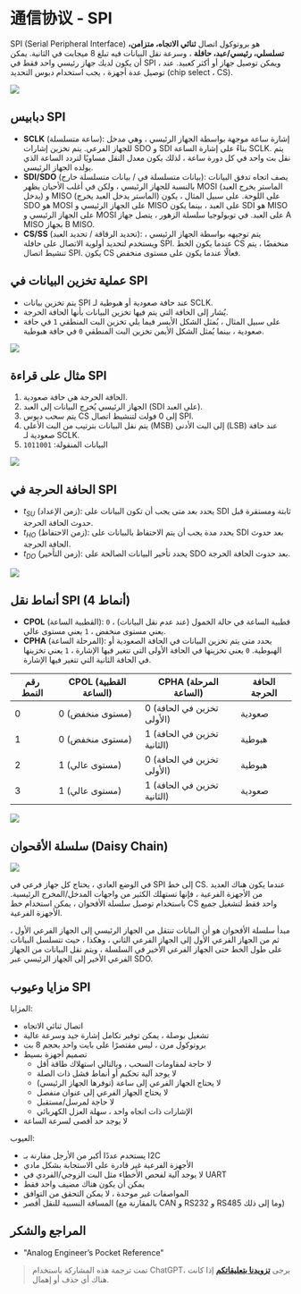 # 通信协议 - SPI

SPI (Serial Peripheral Interface) هو بروتوكول اتصال **ثنائي الاتجاه، متزامن، تسلسلي، رئيسي/عبد، حافلة** ، وسرعة نقل البيانات فيه تبلغ 8 ميجابت في الثانية. يمكن أن يكون لديك جهاز رئيسي واحد فقط في SPI ، ويمكن توصيل جهاز أو أكثر كعبيد. عند توصيل عدة أجهزة ، يجب استخدام دبوس التحديد (chip select ، CS).

![](https://media.wiki-power.com/img/20210911095950.png)

## دبابيس SPI

- **SCLK** (ساعة متسلسلة): إشارة ساعة موجهة بواسطة الجهاز الرئيسي ، وهي مدخل للجهاز الفرعي. يتم تخزين إشارات SDO و SDI بناءً على إشارة الساعة SCLK. يتم نقل بت واحد في كل دورة ساعة ، لذلك يكون معدل النقل مساويًا لتردد الساعة الذي يولده الجهاز الرئيسي.
- **SDI/SDO** (بيانات متسلسلة في / بيانات متسلسلة خارج): يصف اتجاه تدفق البيانات بالنسبة للجهاز الرئيسي ، ولكن في أغلب الأحيان يظهر MOSI (الماستر يخرج العبد يدخل) و MISO (الماستر يدخل العبد يخرج) على اللوحة. على سبيل المثال ، يكون SDO هو MOSI على الجهاز الرئيسي و MISO على العبد ، بينما يكون SDI هو MISO على الجهاز الرئيسي و MOSI على العبد. في توبولوجيا سلسلة الزهور ، يتصل جهاز A MISO بجهاز B MISO.
- **CS/SS** (تحديد الرقاقة / تحديد العبد): يتم توجيهه بواسطة الجهاز الرئيسي ، ويستخدم لتحديد أولوية الاتصال على حافلة SPI. عندما يكون الخط CS منخفضًا ، يتم تنشيط اتصال SPI. يكون CS فعالًا عندما يكون على مستوى منخفض.

## عملية تخزين البيانات في SPI

- يتم تخزين بيانات SPI عند حافة صعودية أو هبوطية لـ SCLK.
- يُشار إلى الحافة التي يتم فيها تخزين البيانات بأنها الحافة الحرجة.
- على سبيل المثال ، يُمثل الشكل الأيسر فيما يلي تخزين البت المنطقي `1` في حافة صعودية ، بينما يُمثل الشكل الأيمن تخزين البت المنطقي `0` في حافة هبوطية.

![](https://media.wiki-power.com/img/20211026151750.png)

## مثال على قراءة SPI

1. الحافة الحرجة هي حافة صعودية.
2. الجهاز الرئيسي يُخرج البيانات إلى العبد (SDI على العبد).
3. يتم سحب دبوس CS إلى 0 فولت لتنشيط اتصال SPI.
4. يتم نقل البيانات بترتيب من البت الأعلى (MSB) إلى البت الأدنى (LSB) عند حافة صعودية لـ SCLK.
5. البيانات المنقولة: `1011001`

![](https://media.wiki-power.com/img/20211026152228.png)

## الحافة الحرجة في SPI

- $t_{SU}$ (زمن الإعداد): يحدد بعد متى يجب أن تكون البيانات على SDI ثابتة ومستقرة قبل حدوث الحافة الحرجة.
- $t_{HO}$ (زمن الاحتفاظ): يحدد مدة يجب أن يتم الاحتفاظ بالبيانات على SDI بعد حدوث الحافة الحرجة.
- $t_{DO}$ (زمن التأخير): يحدد تأخير البيانات الصالحة على SDO بعد حدوث الحافة الحرجة.

![](https://media.wiki-power.com/img/20211026160940.png)

## أنماط نقل SPI (4 أنماط)

- **CPOL** (القطبية الساعة): قطبية الساعة في حالة الخمول (عند عدم نقل البيانات) ، `0` يعني مستوى منخفض ، `1` يعني مستوى عالي.
- **CPHA** (المرحلة الساعة): يحدد متى يتم تخزين البيانات في الحافة الصعودية أو الهبوطية. `0` يعني تخزينها في الحافة الأولى التي تتغير فيها الإشارة ، `1` يعني تخزينها في الحافة الثانية التي تتغير فيها الإشارة.

| رقم النمط | CPOL (القطبية الساعة) | CPHA (المرحلة الساعة)       | الحافة الحرجة |
| --------- | --------------------- | --------------------------- | ------------- |
| 0         | 0 (مستوى منخفض)       | 0 (تخزين في الحافة الأولى)  | صعودية        |
| 1         | 0 (مستوى منخفض)       | 1 (تخزين في الحافة الثانية) | هبوطية        |
| 2         | 1 (مستوى عالي)        | 0 (تخزين في الحافة الأولى)  | هبوطية        |
| 3         | 1 (مستوى عالي)        | 1 (تخزين في الحافة الثانية) | صعودية        |

![](https://media.wiki-power.com/img/20211026162028.png)

## سلسلة الأقحوان (Daisy Chain)

![](https://media.wiki-power.com/img/20211026164011.png)

في الوضع العادي ، يحتاج كل جهاز فرعي في SPI إلى خط CS. عندما يكون هناك العديد من الأجهزة الفرعية ، فإنها تستهلك الكثير من واجهات المدخل/المخرج الرئيسية. باستخدام توصيل سلسلة الأقحوان ، يمكن استخدام خط CS واحد فقط لتشغيل جميع الأجهزة الفرعية.

مبدأ سلسلة الأقحوان هو أن البيانات تنتقل من الجهاز الرئيسي إلى الجهاز الفرعي الأول ، ثم من الجهاز الفرعي الأول إلى الجهاز الفرعي الثاني ، وهكذا ، حيث تتسلسل البيانات على طول الخط حتى الجهاز الفرعي الأخير في السلسلة ، ويتم نقل البيانات من الجهاز الفرعي الأخير إلى الجهاز الرئيسي عبر SDO.

## مزايا وعيوب SPI

المزايا:

- اتصال ثنائي الاتجاه
- تشغيل بوصلة ، يمكن توفير تكامل إشارة جيد وسرعة عالية
- بروتوكول مرن ، ليس مقتصرًا على بايت واحد بحجم 8 بت
- تصميم أجهزة بسيط
  - لا حاجة لمقاومات السحب ، وبالتالي استهلاك طاقة أقل
  - لا يوجد آلية تحكيم أو أنماط فشل ذات الصلة
  - لا يحتاج الجهاز الفرعي إلى ساعة (توفرها الجهاز الرئيسي)
  - لا يحتاج الجهاز الفرعي إلى عنوان منفصل
  - لا حاجة لمرسل/مستقبل
  - الإشارات ذات اتجاه واحد ، سهلة العزل الكهربائي
- لا يوجد حد أقصى لسرعة الساعة

العيوب:

- يستخدم عددًا أكبر من الأرجل مقارنة بـ I2C
- الأجهزة الفرعية غير قادرة على الاستجابة بشكل مادي
- لا يوجد آلية لفحص الأخطاء مثل البت الزوجي/الفردي في UART
- يمكن أن يكون هناك مضيف واحد فقط
- المواصفات غير موحدة ، لا يمكن التحقق من التوافق
- المسافة النسبية للنقل أقصر (بالمقارنة مع CAN و RS232 و RS485 وما إلى ذلك)

## المراجع والشكر

- "Analog Engineer’s Pocket Reference"

> تمت ترجمة هذه المشاركة باستخدام ChatGPT، يرجى [**تزويدنا بتعليقاتكم**](https://github.com/linyuxuanlin/Wiki_MkDocs/issues/new) إذا كانت هناك أي حذف أو إهمال.
